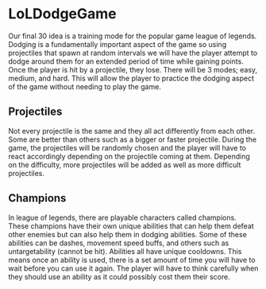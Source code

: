 # LoLDodgeGame
Our final 30 idea is a training mode for the popular game league of legends. Dodging is a fundamentally important aspect of the game so using projectiles that spawn at random intervals we will have the player attempt to dodge around them for an extended period of time while gaining points. Once the player is hit by a projectile, they lose. There will be 3 modes; easy, medium, and hard. This will allow the player to practice the dodging aspect of the game without needing to play the game.

## Projectiles
Not every projectile is the same and they all act differently from each other. Some are better than others such as a bigger or faster projectile. During the game, the projectiles will be randomly chosen and the player will have to react accordingly depending on the projectile coming at them. Depending on the difficulty, more projectiles will be added as well as more difficult projectiles. 

## Champions
In league of legends, there are playable characters called champions. These champions have their own unique abilities that can help them defeat other enemies but can also help them in dodging abilities. Some of these abilities can be dashes, movement speed buffs, and others such as untargetability (cannot be hit). Abilities all have unique cooldowns. This means once an ability is used, there is a set amount of time you will have to wait before you can use it again. The player will have to think carefully when they should use an ability as it could possibly cost them their score.
